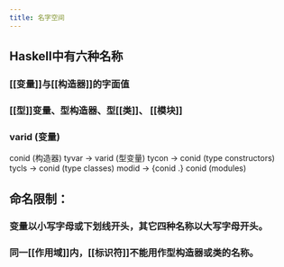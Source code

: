 ```yaml
---
title: 名字空间
---
```


## Haskell中有六种名称

### [[变量]]与[[构造器]]的字面值
### [[型]]变量、型构造器、型[[类]]、 [[模块]]
### varid	    	    (变量)
conid	    	    (构造器)
tyvar	→	varid	    (型变量)
tycon	→	conid	    (type constructors)
tycls	→	conid	    (type classes)
modid	→	{conid .} conid	    (modules)
## 命名限制：
### 变量以小写字母或下划线开头，其它四种名称以大写字母开头。
### 同一[[作用域]]内，[[标识符]]不能用作型构造器或类的名称。
###
